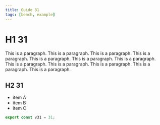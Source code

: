 ```yaml
---
title: Guide 31
tags: [bench, example]
---
```


# H1 31

This is a paragraph. This is a paragraph. This is a paragraph. This is a paragraph. This is a paragraph. This is a paragraph. This is a paragraph. This is a paragraph. This is a paragraph. This is a paragraph. This is a paragraph. This is a paragraph. 

## H2 31

- item A
- item B
- item C

```ts
export const v31 = 31;
```